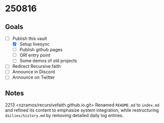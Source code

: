 # 250816
## Goals
- [ ] Publish this vault
	- [x] Setup livesync
	- [ ] Publish github pages
	- [ ] ORI entry point
	- [ ] Some demos of old projects
- [ ] Redirect Recursive.faith
- [ ] Announce in Discord
- [ ] Announce on Twitter 

## Notes
2213 <ozramos/recursivefaith.github.io.git> Renamed `README.md` to `index.md` and refined its content to emphasize system integration, while restructuring `dailies/history.md` by removing detailed daily log entries. 
